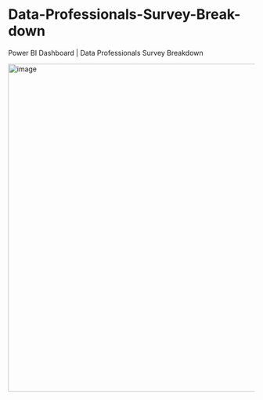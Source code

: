 # Data-Professionals-Survey-Break-down
Power BI Dashboard  | Data Professionals Survey Breakdown

<img width="669" alt="image" src="https://github.com/Akshaya-bi/Data-Professionals-Survey-Break-down/assets/168279274/c8afaefa-927c-41ba-8d04-790fc00e9d0b">
